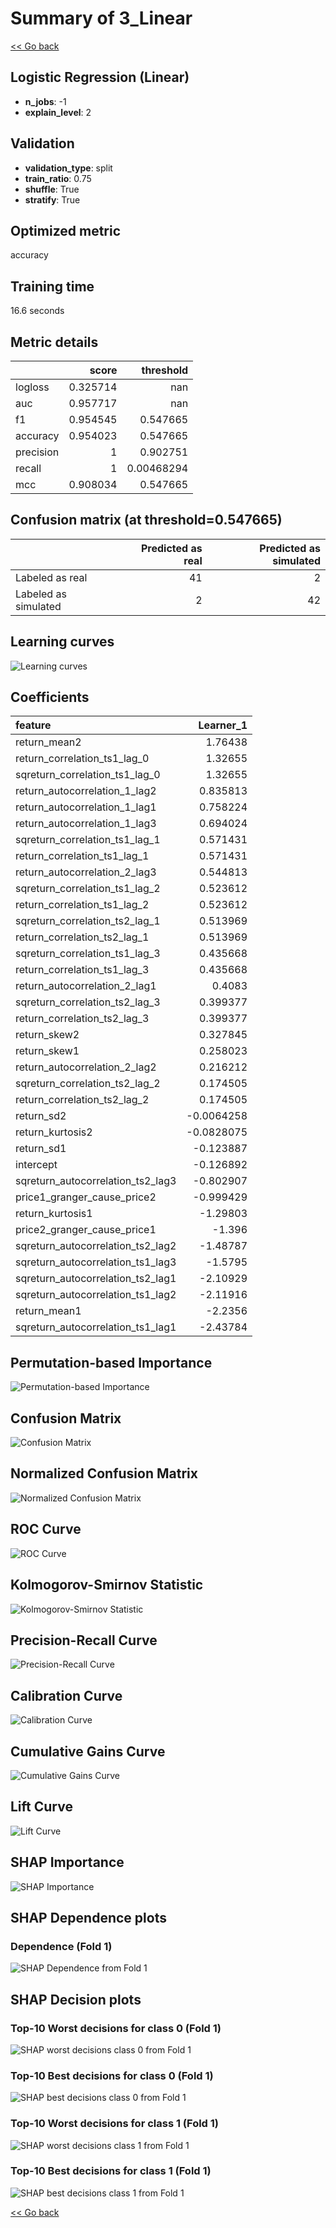 # Summary of 3_Linear

[<< Go back](../README.md)


## Logistic Regression (Linear)
- **n_jobs**: -1
- **explain_level**: 2

## Validation
 - **validation_type**: split
 - **train_ratio**: 0.75
 - **shuffle**: True
 - **stratify**: True

## Optimized metric
accuracy

## Training time

16.6 seconds

## Metric details
|           |    score |    threshold |
|:----------|---------:|-------------:|
| logloss   | 0.325714 | nan          |
| auc       | 0.957717 | nan          |
| f1        | 0.954545 |   0.547665   |
| accuracy  | 0.954023 |   0.547665   |
| precision | 1        |   0.902751   |
| recall    | 1        |   0.00468294 |
| mcc       | 0.908034 |   0.547665   |


## Confusion matrix (at threshold=0.547665)
|                      |   Predicted as real |   Predicted as simulated |
|:---------------------|--------------------:|-------------------------:|
| Labeled as real      |                  41 |                        2 |
| Labeled as simulated |                   2 |                       42 |

## Learning curves
![Learning curves](learning_curves.png)

## Coefficients
| feature                           |   Learner_1 |
|:----------------------------------|------------:|
| return_mean2                      |   1.76438   |
| return_correlation_ts1_lag_0      |   1.32655   |
| sqreturn_correlation_ts1_lag_0    |   1.32655   |
| return_autocorrelation_1_lag2     |   0.835813  |
| return_autocorrelation_1_lag1     |   0.758224  |
| return_autocorrelation_1_lag3     |   0.694024  |
| sqreturn_correlation_ts1_lag_1    |   0.571431  |
| return_correlation_ts1_lag_1      |   0.571431  |
| return_autocorrelation_2_lag3     |   0.544813  |
| sqreturn_correlation_ts1_lag_2    |   0.523612  |
| return_correlation_ts1_lag_2      |   0.523612  |
| sqreturn_correlation_ts2_lag_1    |   0.513969  |
| return_correlation_ts2_lag_1      |   0.513969  |
| sqreturn_correlation_ts1_lag_3    |   0.435668  |
| return_correlation_ts1_lag_3      |   0.435668  |
| return_autocorrelation_2_lag1     |   0.4083    |
| sqreturn_correlation_ts2_lag_3    |   0.399377  |
| return_correlation_ts2_lag_3      |   0.399377  |
| return_skew2                      |   0.327845  |
| return_skew1                      |   0.258023  |
| return_autocorrelation_2_lag2     |   0.216212  |
| sqreturn_correlation_ts2_lag_2    |   0.174505  |
| return_correlation_ts2_lag_2      |   0.174505  |
| return_sd2                        |  -0.0064258 |
| return_kurtosis2                  |  -0.0828075 |
| return_sd1                        |  -0.123887  |
| intercept                         |  -0.126892  |
| sqreturn_autocorrelation_ts2_lag3 |  -0.802907  |
| price1_granger_cause_price2       |  -0.999429  |
| return_kurtosis1                  |  -1.29803   |
| price2_granger_cause_price1       |  -1.396     |
| sqreturn_autocorrelation_ts2_lag2 |  -1.48787   |
| sqreturn_autocorrelation_ts1_lag3 |  -1.5795    |
| sqreturn_autocorrelation_ts2_lag1 |  -2.10929   |
| sqreturn_autocorrelation_ts1_lag2 |  -2.11916   |
| return_mean1                      |  -2.2356    |
| sqreturn_autocorrelation_ts1_lag1 |  -2.43784   |


## Permutation-based Importance
![Permutation-based Importance](permutation_importance.png)
## Confusion Matrix

![Confusion Matrix](confusion_matrix.png)


## Normalized Confusion Matrix

![Normalized Confusion Matrix](confusion_matrix_normalized.png)


## ROC Curve

![ROC Curve](roc_curve.png)


## Kolmogorov-Smirnov Statistic

![Kolmogorov-Smirnov Statistic](ks_statistic.png)


## Precision-Recall Curve

![Precision-Recall Curve](precision_recall_curve.png)


## Calibration Curve

![Calibration Curve](calibration_curve_curve.png)


## Cumulative Gains Curve

![Cumulative Gains Curve](cumulative_gains_curve.png)


## Lift Curve

![Lift Curve](lift_curve.png)



## SHAP Importance
![SHAP Importance](shap_importance.png)

## SHAP Dependence plots

### Dependence (Fold 1)
![SHAP Dependence from Fold 1](learner_fold_0_shap_dependence.png)

## SHAP Decision plots

### Top-10 Worst decisions for class 0 (Fold 1)
![SHAP worst decisions class 0 from Fold 1](learner_fold_0_shap_class_0_worst_decisions.png)
### Top-10 Best decisions for class 0 (Fold 1)
![SHAP best decisions class 0 from Fold 1](learner_fold_0_shap_class_0_best_decisions.png)
### Top-10 Worst decisions for class 1 (Fold 1)
![SHAP worst decisions class 1 from Fold 1](learner_fold_0_shap_class_1_worst_decisions.png)
### Top-10 Best decisions for class 1 (Fold 1)
![SHAP best decisions class 1 from Fold 1](learner_fold_0_shap_class_1_best_decisions.png)

[<< Go back](../README.md)
